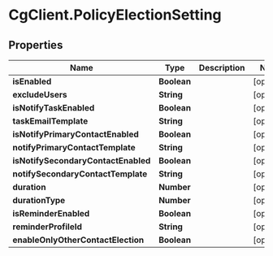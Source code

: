 # CgClient.PolicyElectionSetting

## Properties

Name | Type | Description | Notes
------------ | ------------- | ------------- | -------------
**isEnabled** | **Boolean** |  | [optional] 
**excludeUsers** | **String** |  | [optional] 
**isNotifyTaskEnabled** | **Boolean** |  | [optional] 
**taskEmailTemplate** | **String** |  | [optional] 
**isNotifyPrimaryContactEnabled** | **Boolean** |  | [optional] 
**notifyPrimaryContactTemplate** | **String** |  | [optional] 
**isNotifySecondaryContactEnabled** | **Boolean** |  | [optional] 
**notifySecondaryContactTemplate** | **String** |  | [optional] 
**duration** | **Number** |  | [optional] 
**durationType** | **Number** |  | [optional] 
**isReminderEnabled** | **Boolean** |  | [optional] 
**reminderProfileId** | **String** |  | [optional] 
**enableOnlyOtherContactElection** | **Boolean** |  | [optional] 


